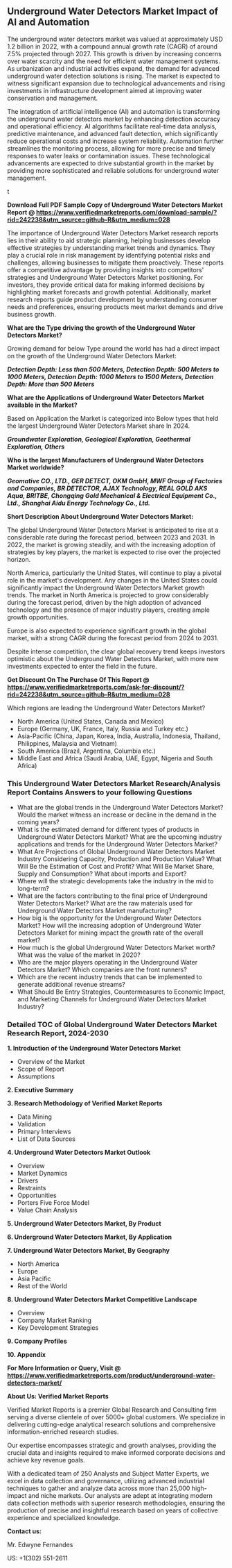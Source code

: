 <h2>Underground Water Detectors Market Impact of AI and Automation</h2><p>The underground water detectors market was valued at approximately USD 1.2 billion in 2022, with a compound annual growth rate (CAGR) of around 7.5% projected through 2027. This growth is driven by increasing concerns over water scarcity and the need for efficient water management systems. As urbanization and industrial activities expand, the demand for advanced underground water detection solutions is rising. The market is expected to witness significant expansion due to technological advancements and rising investments in infrastructure development aimed at improving water conservation and management.</p><p>The integration of artificial intelligence (AI) and automation is transforming the underground water detectors market by enhancing detection accuracy and operational efficiency. AI algorithms facilitate real-time data analysis, predictive maintenance, and advanced fault detection, which significantly reduce operational costs and increase system reliability. Automation further streamlines the monitoring process, allowing for more precise and timely responses to water leaks or contamination issues. These technological advancements are expected to drive substantial growth in the market by providing more sophisticated and reliable solutions for underground water management.</p>t</p><p id="" class=""><strong>Download Full PDF Sample Copy of Underground Water Detectors Market Report @ <a href="https://www.verifiedmarketreports.com/download-sample/?rid=242238&utm_source=github-R&utm_medium=028" target="_blank">https://www.verifiedmarketreports.com/download-sample/?rid=242238&utm_source=github-R&utm_medium=028</a></strong></p><p>The importance of&nbsp;Underground Water Detectors Market research reports lies in their ability to aid strategic planning, helping businesses develop effective strategies by understanding market trends and dynamics. They play a crucial role in risk management by identifying potential risks and challenges, allowing businesses to mitigate them proactively. These reports offer a competitive advantage by providing insights into competitors' strategies and Underground Water Detectors Market positioning. For investors, they provide critical data for making informed decisions by highlighting market forecasts and growth potential. Additionally, market research reports guide product development by understanding consumer needs and preferences, ensuring products meet market demands and drive business growth.</p><p><strong>What are the&nbsp;Type driving the growth of the Underground Water Detectors Market?</strong></p><p id="" class="">Growing demand for below Type around the world has had a direct impact on the growth of the Underground Water Detectors Market:</p><em><strong>Detection Depth: Less than 500 Meters, Detection Depth: 500 Meters to 1000 Meters, Detection Depth: 1000 Meters to 1500 Meters, Detection Depth: More than 500 Meters</strong></em></p><strong>What are the&nbsp;Applications&nbsp;of Underground Water Detectors Market available in the Market?</strong></p><p id="" class="">Based on Application the Market is categorized into Below types that held the largest Underground Water Detectors Market share In 2024.</p><em><strong>Groundwater Exploration, Geological Exploration, Geothermal Exploration, Others</strong></em></p><strong>Who is the largest Manufacturers of Underground Water Detectors Market worldwide?</strong></p><p><em><strong>Geomative CO., LTD., GER DETECT, OKM GmbH, MWF Group of Factories and Companies, BR DETECTOR, AJAX Technology, REAL GOLD AKS Aqua, BRITBE, Chongqing Gold Mechanical & Electrical Equipment Co., Ltd., Shanghai Aidu Energy Technology Co., Ltd.</strong></em></p><p id="" class=""><strong>Short Description About Underground Water Detectors Market:</strong></p><p>The global Underground Water Detectors Market is anticipated to rise at a considerable rate during the forecast period, between 2023 and 2031. In 2022, the market is growing steadily, and with the increasing adoption of strategies by key players, the market is expected to rise over the projected horizon.</p><p>North America, particularly the United States, will continue to play a pivotal role in the market's development. Any changes in the United States could significantly impact the Underground Water Detectors Market growth trends. The market in North America is projected to grow considerably during the forecast period, driven by the high adoption of advanced technology and the presence of major industry players, creating ample growth opportunities.</p><p>Europe is also expected to experience significant growth in the global market, with a strong CAGR during the forecast period from 2024 to 2031.</p><p>Despite intense competition, the clear global recovery trend keeps investors optimistic about the Underground Water Detectors Market, with more new investments expected to enter the field in the future.</p><p id="" class=""><strong>Get Discount On The Purchase Of This Report @ <a href="https://www.verifiedmarketreports.com/ask-for-discount/?rid=242238&utm_source=github-R&utm_medium=028" target="_blank">https://www.verifiedmarketreports.com/ask-for-discount/?rid=242238&utm_source=github-R&utm_medium=028</a></strong></p>Which regions are leading the Underground Water Detectors Market?</p><ul><li>North America (United States, Canada and Mexico)</li><li>Europe (Germany, UK, France, Italy, Russia and Turkey etc.)</li><li>Asia-Pacific (China, Japan, Korea, India, Australia, Indonesia, Thailand, Philippines, Malaysia and Vietnam)</li><li>South America (Brazil, Argentina, Columbia etc.)</li><li>Middle East and Africa (Saudi Arabia, UAE, Egypt, Nigeria and South Africa)</li></ul><h3 id="" class="">This Underground Water Detectors Market Research/Analysis Report Contains Answers to your following Questions</h3><ul><li>What are the global trends in the Underground Water Detectors Market? Would the market witness an increase or decline in the demand in the coming years?</li><li>What is the estimated demand for different types of products in Underground Water Detectors Market? What are the upcoming industry applications and trends for the Underground Water Detectors Market?</li><li>What Are Projections of Global Underground Water Detectors Market Industry Considering Capacity, Production and Production Value? What Will Be the Estimation of Cost and Profit? What Will Be Market Share, Supply and Consumption? What about imports and Export?</li><li>Where will the strategic developments take the industry in the mid to long-term?</li><li>What are the factors contributing to the final price of Underground Water Detectors Market? What are the raw materials used for Underground Water Detectors Market manufacturing?</li><li>How big is the opportunity for the Underground Water Detectors Market? How will the increasing adoption of Underground Water Detectors Market for mining impact the growth rate of the overall market?</li><li>How much is the global Underground Water Detectors Market worth? What was the value of the market In 2020?</li><li>Who are the major players operating in the Underground Water Detectors Market? Which companies are the front runners?</li><li>Which are the recent industry trends that can be implemented to generate additional revenue streams?</li><li>What Should Be Entry Strategies, Countermeasures to Economic Impact, and Marketing Channels for Underground Water Detectors Market Industry?</li></ul><h3 id="" class="">Detailed TOC of Global Underground Water Detectors Market Research Report, 2024-2030</h3><p id="" class=""><strong>1. Introduction of the Underground Water Detectors Market</strong></p><ul><li>Overview of the Market</li><li>Scope of Report</li><li>Assumptions</li></ul><p id="" class=""><strong>2. Executive Summary</strong></p><p id="" class=""><strong>3. Research Methodology of Verified Market Reports</strong></p><ul><li>Data Mining</li><li>Validation</li><li>Primary Interviews</li><li>List of Data Sources</li></ul><p id="" class=""><strong>4. Underground Water Detectors Market Outlook</strong></p><ul><li>Overview</li><li>Market Dynamics</li><li>Drivers</li><li>Restraints</li><li>Opportunities</li><li>Porters Five Force Model</li><li>Value Chain Analysis</li></ul><p id="" class=""><strong>5. Underground Water Detectors Market, By Product</strong></p><p id="" class=""><strong>6. Underground Water Detectors Market, By Application</strong></p><p id="" class=""><strong>7. Underground Water Detectors Market, By Geography</strong></p><ul><li>North America</li><li>Europe</li><li>Asia Pacific</li><li>Rest of the World</li></ul><p id="" class=""><strong>8. Underground Water Detectors Market Competitive Landscape</strong></p><ul><li>Overview</li><li>Company Market Ranking</li><li>Key Development Strategies</li></ul><p id="" class=""><strong>9. Company Profiles</strong></p><p id="" class=""><strong>10. Appendix</strong></p><p id="" class=""><strong>For More Information or Query, Visit @ <a href="https://www.verifiedmarketreports.com/product/underground-water-detectors-market/" target="_blank">https://www.verifiedmarketreports.com/product/underground-water-detectors-market/</a></strong></p><p id="" class=""><strong>About Us: Verified Market Reports</strong></p><p id="" class="">Verified Market Reports is a premier Global Research and Consulting firm serving a diverse clientele of over 5000+ global customers. We specialize in delivering cutting-edge analytical research solutions and comprehensive information-enriched research studies.</p><p id="" class="">Our expertise encompasses strategic and growth analyses, providing the crucial data and insights required to make informed corporate decisions and achieve key revenue goals.</p><p id="" class="">With a dedicated team of 250 Analysts and Subject Matter Experts, we excel in data collection and governance, utilizing advanced industrial techniques to gather and analyze data across more than 25,000 high-impact and niche markets. Our analysts are adept at integrating modern data collection methods with superior research methodologies, ensuring the production of precise and insightful research based on years of collective experience and specialized knowledge.</p><p id="" class=""><strong>Contact us:</strong></p><p id="" class="">Mr. Edwyne Fernandes</p><p id="" class="">US: +1(302) 551-2611</p>